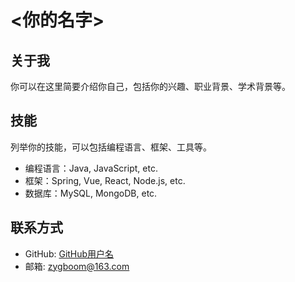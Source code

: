 # <你的名字>

## 关于我

你可以在这里简要介绍你自己，包括你的兴趣、职业背景、学术背景等。

## 技能

列举你的技能，可以包括编程语言、框架、工具等。

- 编程语言：Java, JavaScript, etc.
- 框架：Spring, Vue, React, Node.js, etc.
- 数据库：MySQL, MongoDB, etc.

## 联系方式

- GitHub: [GitHub用户名](GitHub个人主页链接)
- 邮箱: zygboom@163.com
